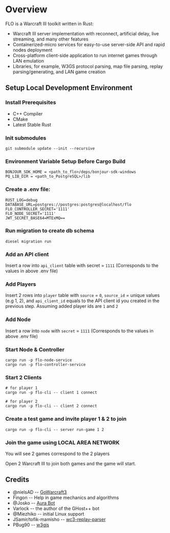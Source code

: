 # Overview

FLO is a Warcraft III toolkit written in Rust:

- Warcraft III server implementation with reconnect, artificial delay, live streaming, and many other features
- Containerized-micro services for easy-to-use server-side API and rapid nodes deployment
- Cross-platform client-side application to run internet games through LAN emulation
- Libraries, for example, W3GS protocol parsing, map file parsing, replay parsing/generating, and LAN game creation

## Setup Local Development Environment

### Install Prerequisites

- C++ Compiler
- CMake
- Latest Stable Rust

### Init submodules

```
git submodule update --init --recursive
```

### Environment Variable Setup Before Cargo Build

```
BONJOUR_SDK_HOME = <path_to_flo>/deps/bonjour-sdk-windows
PQ_LIB_DIR = <path_to_PostgreSQL>/lib
```

### Create a .env file:
```
RUST_LOG=debug
DATABASE_URL=postgres://postgres:postgres@localhost/flo
FLO_CONTROLLER_SECRET='1111'
FLO_NODE_SECRET='1111'
JWT_SECRET_BASE64=MTExMQ==
```

### Run migration to create db schema

```
diesel migration run
```

### Add an API client
Insert a row into `api_client` table with secret = `1111` (Corresponds to the values in above .env file)

### Add Players
Insert 2 rows into `player` table with `source` = `0`, `source_id` = unique values (e.g 1, 2), and `api_client_id` equals to the API client id you created in the previous step.
Assuming added player ids are `1` and `2`

### Add Node
Insert a row into `node` with `secret` = `1111` (Corresponds to the values in above .env file)

### Start Node & Controller
```
cargo run -p flo-node-service
cargo run -p flo-controller-service
```

### Start 2 Clients
```
# for player 1
cargo run -p flo-cli -- client 1 connect

# for player 2
cargo run -p flo-cli -- client 2 connect
```

### Create a test game and invite player 1 & 2 to join

```
cargo run -p flo-cli -- server run-game 1 2
```

### Join the game using LOCAL AREA NETWORK

You will see 2 games correspond to the 2 players

Open 2 Warcraft III to join both games and the game will start.

## Credits

- @nielsAD -- [GoWarcraft3](https://github.com/nielsAD/gowarcraft3)
- Fingon -- Help in game mechanics and algorithms
- @Josko -- [Aura Bot](https://github.com/Josko/aura-bot)
- Varlock -- the author of the GHost++ bot
- @Miezhiko -- initial Linux support
- JSamir/tofik-mamisho -- [wc3-replay-parser](https://github.com/JSamir/wc3-replay-parser)
- PBug90 -- [w3gjs](hhttps://github.com/PBug90/w3gjs)
